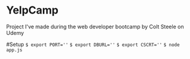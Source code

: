 # YelpCamp
Project I've made during the web developer bootcamp by Colt Steele on Udemy

#Setup
<code>$ export PORT=''</code>
<code>$ export DBURL=''</code>
<code>$ export CSCRT=''</code>
<code>$ node app.js</code>

